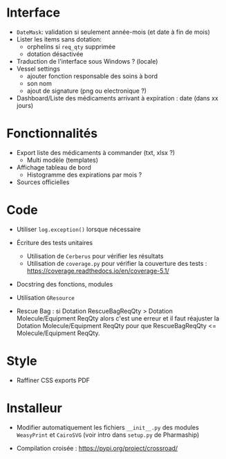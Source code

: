 # Interface
* `DateMask`: validation si seulement année-mois (et date à fin de mois)
* Lister les items sans dotation:
  * orphelins si `req_qty` supprimée
  * dotation désactivée
* Traduction de l'interface sous Windows ? (locale)
* Vessel settings
  * ajouter fonction responsable des soins à bord
  * son nom
  * ajout de signature (png ou electronique ?)
* Dashboard/Liste des médicaments arrivant à expiration : date (dans xx jours)

# Fonctionnalités
* Export liste des médicaments à commander (txt, xlsx ?)
  * Multi modèle (templates)
* Affichage tableau de bord
  * Histogramme des expirations par mois ?
* Sources officielles

# Code
* Utiliser `log.exception()` lorsque nécessaire
* Écriture des tests unitaires
  * Utilisation de `Cerberus` pour vérifier les résultats
  * Utilisation de `coverage.py` pour vérifier la couverture des tests : https://coverage.readthedocs.io/en/coverage-5.1/
* Docstring des fonctions, modules
* Utilisation `GResource`

* Rescue Bag : si Dotation RescueBagReqQty > Dotation Molecule/Equipment ReqQty alors c'est une erreur et il faut réajuster la Dotation Molecule/Equipment ReqQty pour que RescueBagReqQty <= Molecule/Equipment ReqQty.

# Style
* Raffiner CSS exports PDF

# Installeur
* Modifier automatiquement les fichiers `__init__.py` des modules `WeasyPrint` et `CairoSVG` (voir intro dans `setup.py` de Pharmaship)

* Compilation croisée : https://pypi.org/project/crossroad/
